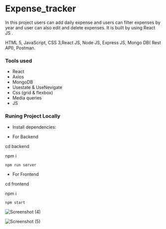 # Expense_tracker
In this project users can add daily expense and users can filter expenses by year and user can also edit and delete expenses. It is built by using React JS .

HTML 5, JavaScript, CSS 3,React JS, Node JS, Express JS, Mongo DB( Rest API), Postman.



### Tools used

- React
- Axios
- MongoDB
- Usestate & UseNevigate
- Css (grid & flexbox)
- Media queries
- JS

### Runing Project Locally

- Install dependencies: 

- For Backend

cd backend

npm i

`npm run server`


- For Frontend

cd frontend

npm i

`npm start`


![Screenshot (4)](https://user-images.githubusercontent.com/106462901/181164523-aae1358f-c0a7-4b0f-930b-665b6315dc61.png)


![Screenshot (5)](https://user-images.githubusercontent.com/106462901/181164539-85088727-607e-4f23-8aaa-6f3aa8ea0414.png)
